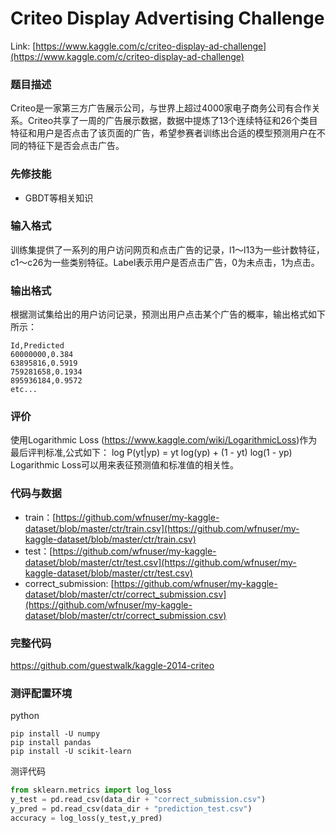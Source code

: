 # Criteo Display Advertising Challenge 

Link: [https://www.kaggle.com/c/criteo-display-ad-challenge](https://www.kaggle.com/c/criteo-display-ad-challenge)

### 题目描述

Criteo是一家第三方广告展示公司，与世界上超过4000家电子商务公司有合作关系。Criteo共享了一周的广告展示数据，数据中提炼了13个连续特征和26个类目特征和用户是否点击了该页面的广告，希望参赛者训练出合适的模型预测用户在不同的特征下是否会点击广告。

### 先修技能

* GBDT等相关知识

### 输入格式
训练集提供了一系列的用户访问网页和点击广告的记录，l1～l13为一些计数特征，c1～c26为一些类别特征。Label表示用户是否点击广告，0为未点击，1为点击。


### 输出格式
根据测试集给出的用户访问记录，预测出用户点击某个广告的概率，输出格式如下所示：

```
Id,Predicted
60000000,0.384
63895816,0.5919
759281658,0.1934
895936184,0.9572
etc...
```

### 评价

使用Logarithmic Loss (https://www.kaggle.com/wiki/LogarithmicLoss)作为最后评判标准,公式如下：
log P(yt|yp) = yt log(yp) + (1 - yt) log(1 - yp)
Logarithmic Loss可以用来表征预测值和标准值的相关性。



### 代码与数据

* train：[https://github.com/wfnuser/my-kaggle-dataset/blob/master/ctr/train.csv](https://github.com/wfnuser/my-kaggle-dataset/blob/master/ctr/train.csv)
* test：[https://github.com/wfnuser/my-kaggle-dataset/blob/master/ctr/test.csv](https://github.com/wfnuser/my-kaggle-dataset/blob/master/ctr/test.csv)
* correct_submission: [https://github.com/wfnuser/my-kaggle-dataset/blob/master/ctr/correct_submission.csv](https://github.com/wfnuser/my-kaggle-dataset/blob/master/ctr/correct_submission.csv)

### 完整代码

https://github.com/guestwalk/kaggle-2014-criteo


### 测评配置环境

python

```
pip install -U numpy
pip install pandas
pip install -U scikit-learn
```

测评代码

```py
from sklearn.metrics import log_loss
y_test = pd.read_csv(data_dir + "correct_submission.csv")
y_pred = pd.read_csv(data_dir + "prediction_test.csv")
accuracy = log_loss(y_test,y_pred)
```